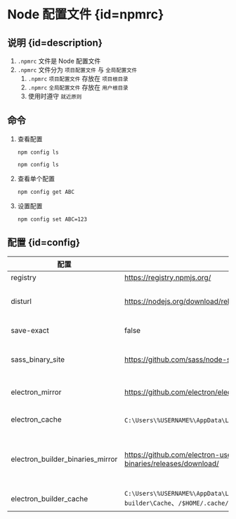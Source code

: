 # Node 配置文件 {id=npmrc}

## 说明 {id=description}

1. `.npmrc` 文件是 Node 配置文件
2. `.npmrc` 文件分为 `项目配置文件` 与 `全局配置文件`
    1. `.npmrc` `项目配置文件` 存放在 `项目根目录`
    2. `.npmrc` `全局配置文件` 存放在 `用户根目录`
    3. 使用时遵守 `就近原则`

## 命令

1. 查看配置
   ```shell
   npm config ls
   ```
   ```shell
   npm config ls
   ```
2. 查看单个配置
   ```shell
   npm config get ABC
   ```
3. 设置配置
   ```shell
   npm config set ABC=123
   ```

## 配置 {id=config}

| 配置                               | 默认值                                                                                         | 优化                                                       | 说明                                                                                                           |
|----------------------------------|---------------------------------------------------------------------------------------------|----------------------------------------------------------|--------------------------------------------------------------------------------------------------------------|
| registry                         | https://registry.npmjs.org/                                                                 | http://registry.npmmirror.com/                           | npm 仓库地址                                                                                                     |
| disturl                          | https://nodejs.org/download/release/                                                        | https://mirrors.aliyun.com/nodejs-release/               | 下载 `/vx.y.z/node-vx.y.z-headers.tar.gz` 地址前缀                                                                 |
| save-exact                       | false                                                                                       | true                                                     | npm 安装依赖时使用固定版本                                                                                              |
| sass_binary_site                 | https://github.com/sass/node-sass/releases/download                                         | https://npmmirror.com/mirrors/node-sass/                 | 下载 `/vx.y.z/platform-arch-*_binding.node` 地址前缀                                                               |
| electron_mirror                  | https://github.com/electron/electron/releases/download/                                     | https://npmmirror.com/mirrors/electron/                  | 下载 `/x.y.z/electron-vx.y.z-platform-arch.zip` 地址前缀                                                           |
| electron_cache                   | `C:\Users\%USERNAME%\AppData\Local\electron\Cache`、`/$HOME/.cache/electron`                 |                                                          | 储存 electron 本地缓存路径                                                                                           |
| electron_builder_binaries_mirror | https://github.com/electron-userland/electron-builder-binaries/releases/download/           | https://npmmirror.com/mirrors/electron-builder-binaries/ | 下载 `/snap-template-x.y-z/snap-template-electron-x.y-z-amd64.tar.7z`、`/appimage-x.y.z/appimage-x.y.z.7z` 地址前缀 |
| electron_builder_cache           | `C:\Users\%USERNAME%\AppData\Local\electron-builder\Cache`、`/$HOME/.cache/electron-builder` |                                                          | 储存 electron builder 本地缓存路径                                                                                   |

<style>

._blog_npmrc table tr th:nth-child(1), 
._blog_npmrc table tr td:nth-child(1) {
    min-width: 230px;
}

._blog_npmrc table tr th:nth-child(2), 
._blog_npmrc table tr td:nth-child(2) {
    min-width: 690px;
}

._blog_npmrc table tr th:nth-child(3), 
._blog_npmrc table tr td:nth-child(3) {
    min-width: 405px;
}

._blog_npmrc table tr th:nth-child(4), 
._blog_npmrc table tr td:nth-child(4) {
    min-width: 850px;
}

</style>